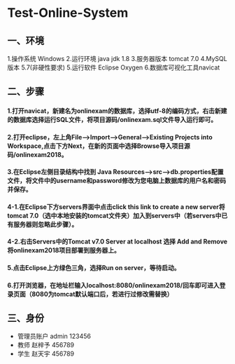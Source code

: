 # Test-Online-System
## 一、环境
1.操作系统 Windows
2.运行环境 java jdk 1.8
3.服务器版本 tomcat 7.0
4.MySQL 版本 5.7(非硬性要求)
5.运行软件 Eclipse Oxygen
6.数据库可视化工具navicat
## 二、步骤

#### 1.打开navicat，新建名为onlinexam的数据库，选择utf-8的编码方式，右击新建的数据库选择运行SQL文件，将项目源码/onlinexam.sql文件导入运行即可。
#### 2.打开eclipse，左上角File-->Import-->General-->Existing Projects into Workspace,点击下方Next，在新的页面中选择Browse导入项目源码/onlinexam2018。
#### 3.在Eclipse左侧目录结构中找到 Java Resources-->src-->db.properties配置文件，将文件中的username和password修改为您电脑上数据库的用户名和密码并保存。
#### 4-1.在Eclipse下方servers界面中点击click this link to create a new server将tomcat 7.0（选中本地安装的tomcat文件夹）加入到servers中（若servers中已有服务器则忽略此步骤）。
#### 4-2.右击Servers中的Tomcat v7.0 Server at localhost 选择 Add and Remove将onlinexam2018项目部署到服务器上。
#### 5.点击Eclipse上方绿色三角，选择Run on server，等待启动。
#### 6.打开浏览器，在地址栏输入localhost:8080/onlinexam2018/回车即可进入登录页面（8080为tomcat默认端口后，若进行过修改需替换）

## 三、身份
- 管理员账户 admin  123456
- 教师       赵梓予 456789
- 学生       赵天宇 456789 
